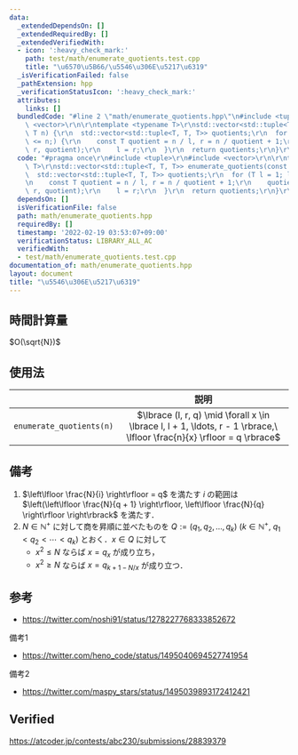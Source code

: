 ```yaml
---
data:
  _extendedDependsOn: []
  _extendedRequiredBy: []
  _extendedVerifiedWith:
  - icon: ':heavy_check_mark:'
    path: test/math/enumerate_quotients.test.cpp
    title: "\u6570\u5B66/\u5546\u306E\u5217\u6319"
  _isVerificationFailed: false
  _pathExtension: hpp
  _verificationStatusIcon: ':heavy_check_mark:'
  attributes:
    links: []
  bundledCode: "#line 2 \"math/enumerate_quotients.hpp\"\n#include <tuple>\r\n#include\
    \ <vector>\r\n\r\ntemplate <typename T>\r\nstd::vector<std::tuple<T, T, T>> enumerate_quotients(const\
    \ T n) {\r\n  std::vector<std::tuple<T, T, T>> quotients;\r\n  for (T l = 1; l\
    \ <= n;) {\r\n    const T quotient = n / l, r = n / quotient + 1;\r\n    quotients.emplace_back(l,\
    \ r, quotient);\r\n    l = r;\r\n  }\r\n  return quotients;\r\n}\r\n"
  code: "#pragma once\r\n#include <tuple>\r\n#include <vector>\r\n\r\ntemplate <typename\
    \ T>\r\nstd::vector<std::tuple<T, T, T>> enumerate_quotients(const T n) {\r\n\
    \  std::vector<std::tuple<T, T, T>> quotients;\r\n  for (T l = 1; l <= n;) {\r\
    \n    const T quotient = n / l, r = n / quotient + 1;\r\n    quotients.emplace_back(l,\
    \ r, quotient);\r\n    l = r;\r\n  }\r\n  return quotients;\r\n}\r\n"
  dependsOn: []
  isVerificationFile: false
  path: math/enumerate_quotients.hpp
  requiredBy: []
  timestamp: '2022-02-19 03:53:07+09:00'
  verificationStatus: LIBRARY_ALL_AC
  verifiedWith:
  - test/math/enumerate_quotients.test.cpp
documentation_of: math/enumerate_quotients.hpp
layout: document
title: "\u5546\u306E\u5217\u6319"
---
```



## 時間計算量

$O(\sqrt{N})$


## 使用法

||説明|
|:--:|:--:|
|`enumerate_quotients(n)`|$\lbrace (l, r, q) \mid \forall x \in \lbrace l, l + 1, \ldots, r - 1 \rbrace,\ \lfloor \frac{n}{x} \rfloor = q \rbrace$|


## 備考

1. $\left\lfloor \frac{N}{i} \right\rfloor = q$ を満たす $i$ の範囲は $\left(\left\lfloor \frac{N}{q + 1} \right\rfloor, \left\lfloor \frac{N}{q} \right\rfloor \right\rbrack$ を満たす．
2. $N \in \mathbb{N}^+$ に対して商を昇順に並べたものを $Q \mathrel{:=} (q_1, q_2, \ldots, q_k)$ ($k \in \mathbb{N}^+,\ q_1 < q_2 < \cdots < q_k$) とおく．$x \in Q$ に対して
   - $x^2 \leq N$ ならば $x = q_x$ が成り立ち，
   - $x^2 \geq N$ ならば $x = q_{k + 1 - N / x}$ が成り立つ．


## 参考

- https://twitter.com/noshi91/status/1278227768333852672

備考1
- https://twitter.com/heno_code/status/1495040694527741954

備考2
- https://twitter.com/maspy_stars/status/1495039893172412421


## Verified

https://atcoder.jp/contests/abc230/submissions/28839379

